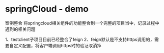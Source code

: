 # springCloud - demo
案例整合
将springcloud相关组件的功能整合到一个完整的项目当中，记录过程中遇到的相关问题

1、testclient子项目目前已经整合了feign
2、feign默认是不支持https调用的，需要自定义配置，将客户端调用https时的验证取消掉
